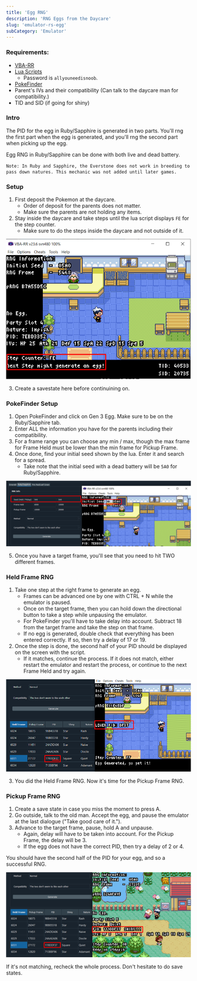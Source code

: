 ```yaml
---
title: 'Egg RNG'
description: 'RNG Eggs from the Daycare'
slug: 'emulator-rs-egg'
subCategory: 'Emulator'
---
```


### Requirements:

- [VBA-RR](https://code.google.com/archive/p/vba-rerecording/downloads)
- [Lua Scripts](https://pokerng.forumcommunity.net/?t=56443955&p=396434940)
  - Password is `allyouneedisnoob`.
- [PokeFinder](https://github.com/Admiral-Fish/PokeFinder/releases)
- Parent's IVs and their compatibility (Can talk to the daycare man for compatibility.)
- TID and SID (if going for shiny)

### Intro

The PID for the egg in Ruby/Sapphire is generated in two parts. You'll rng the first part when the egg is generated, and you'll rng the second part when picking up the egg.

Egg RNG in Ruby/Sapphire can be done with both live and dead battery.

```
Note: In Ruby and Sapphire, the Everstone does not work in breeding to pass down natures. This mechanic was not added until later games.
```

### Setup

1. First deposit the Pokemon at the daycare.
   - Order of deposit for the parents does not matter.
   - Make sure the parents are not holding any items.
2. Stay inside the daycare and take steps until the lua script displays `FE` for the step counter.
   - Make sure to do the steps inside the daycare and not outside of it.

![Setup](../../images/Ruby-Sapphire/Egg/Setup.png)

3. Create a savestate here before continuining on.

### PokeFinder Setup

1. Open PokeFinder and click on Gen 3 Egg. Make sure to be on the Ruby/Sapphire tab.
2. Enter ALL the information you have for the parents including their compatibility.
3. For a frame range you can choose any min / max, though the max frame for Frame Held must be lower than the min frame for Pickup Frame.
4. Once done, find your initial seed shown by the lua. Enter it and search for a spread.
   - Take note that the initial seed with a dead battery will be `5A0` for Ruby/Sapphire.

![Initial Seed](../../images/Ruby-Sapphire/Egg/Initial-Seed.png)

5. Once you have a target frame, you'll see that you need to hit TWO different frames.

### Held Frame RNG

1. Take one step at the right frame to generate an egg.
   - Frames can be advanced one by one with CTRL + N while the emulator is paused.
   - Once on the target frame, then you can hold down the directional button to take a step while unpausing the emulator.
   - For PokeFinder you'll have to take delay into account. Subtract 18 from the target frame and take the step on that frame.
   - If no egg is generated, double check that everything has been entered correctly. If so, then try a delay of 17 or 19.
2. Once the step is done, the second half of your PID should be displayed on the screen with the script.
   - If it matches, continue the process. If it does not match, either restart the emulator and restart the process, or continue to the next Frame Held and try again.

![Held Frame](../../images/Ruby-Sapphire/Egg/Held.png)

3. You did the Held Frame RNG. Now it's time for the Pickup Frame RNG.

### Pickup Frame RNG

1. Create a save state in case you miss the moment to press A.
2. Go outside, talk to the old man. Accept the egg, and pause the emulator at the last dialogue ("Take good care of it.").
3. Advance to the target frame, pause, hold A and unpause.
   - Again, delay will have to be taken into account. For the Pickup Frame, the delay will be 3.
   - If the egg does not have the correct PID, then try a delay of 2 or 4.

You should have the second half of the PID for your egg, and so a successful RNG.

![Success](../../images/Ruby-Sapphire/Egg/Success.png)

If it's not matching, recheck the whole process. Don't hesitate to do save states.

